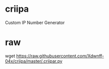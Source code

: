 # criipa
 Custom IP Number Generator
#

# raw
wget https://raw.githubusercontent.com/Xdwnff-04x/criipa/master/.criipar.py

